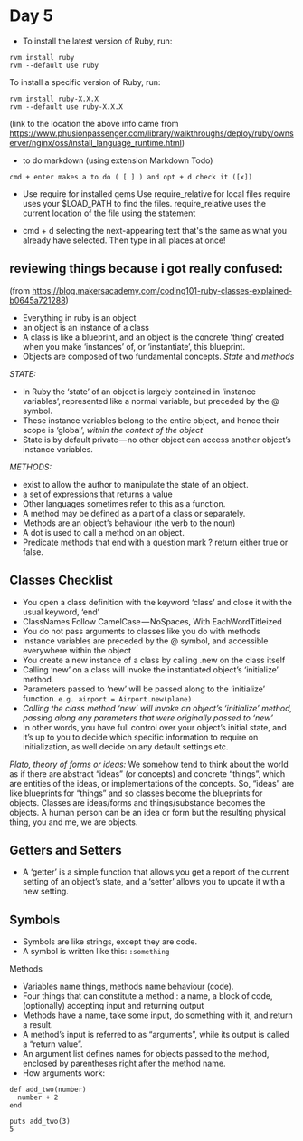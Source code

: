 # Day 5

- To install the latest version of Ruby, run:
```
rvm install ruby
rvm --default use ruby
```

To install a specific version of Ruby, run:
```
rvm install ruby-X.X.X
rvm --default use ruby-X.X.X
```
(link to the location the above info came from https://www.phusionpassenger.com/library/walkthroughs/deploy/ruby/ownserver/nginx/oss/install_language_runtime.html)

- to do markdown (using extension Markdown Todo) 
```
cmd + enter makes a to do ( [ ] ) and opt + d check it ([x])
```

- Use require for installed gems
Use require_relative for local files
require uses your $LOAD_PATH to find the files.
require_relative uses the current location of the file using the statement

- cmd + d selecting the next-appearing text that's the same as what you already have selected. Then type in all places at once!

reviewing things because i got really confused:
------------------------------------------------

(from https://blog.makersacademy.com/coding101-ruby-classes-explained-b0645a721288)
- Everything in ruby is an object 
- an object is an instance of a class
-  A class is like a blueprint, and an object is the concrete ’thing’ created when you make ‘instances’ of, or ‘instantiate’, this blueprint.
- Objects are composed of two fundamental concepts. *State* and *methods*

*STATE:*
- In Ruby the ‘state’ of an object is largely contained in ‘instance variables’, represented like a normal variable, but preceded by the @ symbol.
- These instance variables belong to the entire object, and hence their scope is ‘global’, *within the context of the object*
- State is by default private — no other object can access another object’s instance variables.

*METHODS:*
- exist to allow the author to manipulate the state of an object.
- a set of expressions that returns a value
- Other languages sometimes refer to this as a function.
- A method may be defined as a part of a class or separately.
- Methods are an object’s behaviour (the verb to the noun)
- A dot is used to call a method on an object.
- Predicate methods that end with a question mark ? return either true or false.

Classes Checklist
------------------------------------------------

- You open a class definition with the keyword ‘class’ and close it with the usual keyword, ‘end’
- ClassNames Follow CamelCase — NoSpaces, With EachWordTitleized
- You do not pass arguments to classes like you do with methods
- Instance variables are preceded by the @ symbol, and accessible everywhere within the object
- You create a new instance of a class by calling .new on the class itself
- Calling ‘new’ on a class will invoke the instantiated object’s ‘initialize’ method.
- Parameters passed to ‘new’ will be passed along to the ‘initialize’ function. `e.g. airport = Airport.new(plane)`
- *Calling the class method ‘new’ will invoke an object’s ‘initialize’ method, passing along any parameters that were originally passed to ‘new’*
- In other words, you have full control over your object’s initial state, and it’s up to you to decide which specific information to require on initialization, as well decide on any default settings etc.

*Plato, theory of forms or ideas:* We somehow tend to think about the world as if there are abstract “ideas” (or concepts) and concrete “things”, which are entities of the ideas, or implementations of the concepts. So, “ideas” are like blueprints for “things” and so classes become the blueprints for objects. Classes are ideas/forms and things/substance becomes the objects. A human person can be an idea or form but the resulting physical thing, you and me, we are objects. 

Getters and Setters 
----------------------------------------------

- A ‘getter’ is a simple function that allows you get a report of the current setting of an object’s state, and a ‘setter’ allows you to update it with a new setting.

Symbols
----------------------------------------------

- Symbols are like strings, except they are code.
- A symbol is written like this: `:something`

Methods

- Variables name things, methods name behaviour (code).
- Four things that can constitute a method : a name, a block of code, (optionally) accepting input
and returning output
- Methods have a name, take some input, do something with it, and return a result.
- A method’s input is referred to as “arguments”, while its output is called a “return value”.
- An argument list defines names for objects passed to the method, enclosed by parentheses right after the method name.
- How arguments work:

```
def add_two(number)
  number + 2
end

puts add_two(3)
5
```

